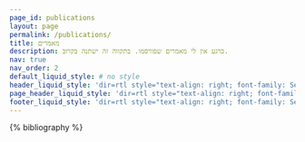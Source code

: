 ```yaml
---
page_id: publications
layout: page
permalink: /publications/
title: מאמרים
description: כרגע אין לי מאמרים שפורסמו. בתקווה זה ישתנה בקרוב.
nav: true
nav_order: 2
default_liquid_style: # no style
header_liquid_style: 'dir=rtl style="text-align: right; font-family: Segoe UI"'
page_header_liquid_style: 'dir=rtl style="text-align: right; font-family: Segoe UI"'
footer_liquid_style: 'dir=rtl style="text-align: right; font-family: Segoe UI"'
---
```


<!-- _pages/publications.md -->
<div class="publications">

{% bibliography %}

</div>
